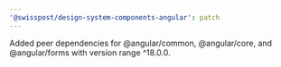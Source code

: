 ```yaml
---
'@swisspost/design-system-components-angular': patch
---
```


Added peer dependencies for @angular/common, @angular/core, and @angular/forms with version range ^18.0.0.

